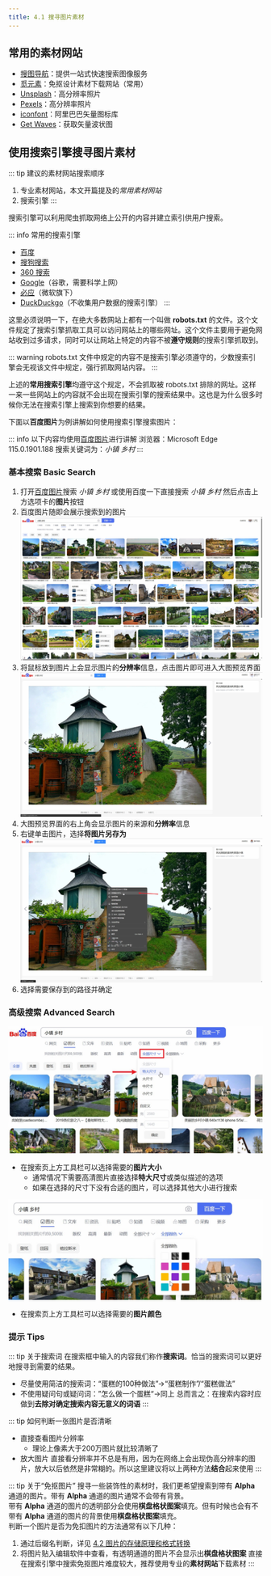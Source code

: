 ```yaml
---
title: 4.1 搜寻图片素材
---
```


## 常用的素材网站

- [搜图导航](https://www.91sotu.com/)：提供一站式快速搜索图像服务
- [觅元素](https://www.51yuansu.com/)：免抠设计素材下载网站（常用）
- [Unsplash](https://unsplash.com/)：高分辨率照片
- [Pexels](https://www.pexels.com/)：高分辨率照片
- [iconfont](https://www.iconfont.cn/home/index)：阿里巴巴矢量图标库
- [Get Waves](https://getwaves.io/)：获取矢量波状图

## 使用搜索引擎搜寻图片素材

::: tip 建议的素材网站搜索顺序
1. 专业素材网站，本文开篇提及的*常用素材网站*
2. 搜索引擎
:::

搜索引擎可以利用爬虫抓取网络上公开的内容并建立索引供用户搜索。

::: info 常用的搜索引擎
- [百度](https://www.baidu.com/)
- [搜狗搜索](https://www.sogou.com/)
- [360 搜索](https://www.so.com/)
- [Google](https://www.google.com/)（谷歌，需要科学上网）
- [必应](https://cn.bing.com/)（微软旗下）
- [DuckDuckgo](https://duckduckgo.com/)（不收集用户数据的搜索引擎）
:::

这里必须说明一下，在绝大多数网站上都有一个叫做 **robots.txt** 的文件。这个文件规定了搜索引擎抓取工具可以访问网站上的哪些网址。这个文件主要用于避免网站收到过多请求，同时可以让网站上特定的内容不被**遵守规则**的搜索引擎抓取到。

::: warning
robots.txt 文件中规定的内容不是搜索引擎必须遵守的，少数搜索引擎会无视该文件中规定，强行抓取网站内容。
:::

上述的**常用搜索引擎**均遵守这个规定，不会抓取被 robots.txt 排除的网址。这样一来一些网站上的内容就不会出现在搜索引擎的搜索结果中。这也是为什么很多时候你无法在搜索引擎上搜索到你想要的结果。

下面以**百度图片**为例讲解如何使用搜索引擎搜索图片：

::: info
以下内容均使用[百度图片](https://image.baidu.com/)进行讲解
浏览器：Microsoft Edge 115.0.1901.188
搜索关键词为：*小镇* *乡村*
:::

### 基本搜索 Basic Search

1. 打开[百度图片](https://image.baidu.com/)搜索 *小镇* *乡村* 或使用百度一下直接搜索 *小镇* *乡村* 然后点击上方选项卡的**图片**按钮
2. 百度图片随即会展示搜索到的图片![](../data/Pastedimage20230807212200.jpg)
3. 将鼠标放到图片上会显示图片的**分辨率**信息，点击图片即可进入大图预览界面![](../data/Pastedimage20230807212359.jpg)
4. 大图预览界面的右上角会显示图片的来源和**分辨率**信息
5. 右键单击图片，选择**将图片另存为**![](../data/Pastedimage20230807212546.jpg)
6. 选择需要保存到的路径并确定

### 高级搜索 Advanced Search

![](../data/Pastedimage20230807221306.jpg)

- 在搜索页上方工具栏可以选择需要的**图片大小**
	- 通常情况下需要高清图片直接选择**特大尺寸**或类似描述的选项
	- 如果在选择的尺寸下没有合适的图片，可以选择其他大小进行搜索

![](../data/Pastedimage20230807221701.jpg)

- 在搜索页上方工具栏可以选择需要的**图片颜色**

### 提示 Tips

::: tip 关于搜索词
在搜索框中输入的内容我们称作**搜索词**。恰当的搜索词可以更好地搜寻到需要的结果。
- 尽量使用简洁的搜索词：“蛋糕的100种做法”->“蛋糕制作”/“蛋糕做法”
- 不使用疑问句或疑问词：”怎么做一个蛋糕“->同上
总而言之：在搜索内容时应做到**去除对确定搜索内容无意义的词语**
:::

::: tip 如何判断一张图片是否清晰
- 直接查看图片分辨率
	- 理论上像素大于200万图片就比较清晰了
- 放大图片
直接看分辨率并不总是有用，因为在网络上会出现伪高分辨率的图片，放大以后依然是非常糊的。所以这里建议将以上两种方法**结合**起来使用
:::

::: tip 关于“免抠图片”
搜寻一些装饰性的素材时，我们更希望搜索到带有 **Alpha** 通道的图片。带有 **Alpha** 通道的图片通常不会带有背景。  
带有 **Alpha** 通道的图片的透明部分会使用**棋盘格状图案**填充。但有时候也会有不带有 **Alpha** 通道的图片的背景使用**棋盘格状图案**填充。  
判断一个图片是否为免扣图片的方法通常有以下几种：
1. 通过后缀名判断，详见 [4.2 图片的存储原理和格式转换](4.2.md#图片格式)
2. 将图片贴入编辑软件中查看，有透明通道的图片不会显示出**棋盘格状图案**
直接在搜索引擎中搜索免抠图片难度较大，推荐使用专业的**素材网站**下载素材
:::
